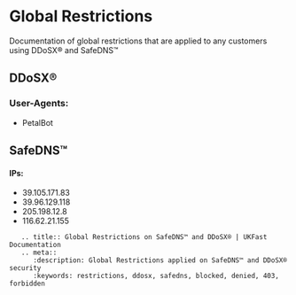# Global Restrictions

Documentation of global restrictions that are applied to any customers using DDoSX® and SafeDNS™

## DDoSX®
### User-Agents:
* PetalBot
## SafeDNS™
#### IPs:
* 39.105.171.83
* 39.96.129.118
* 205.198.12.8
* 116.62.21.155

```eval_rst
   .. title:: Global Restrictions on SafeDNS™ and DDoSX® | UKFast Documentation 
   .. meta::  
      :description: Global Restrictions applied on SafeDNS™ and DDoSX® security
      :keywords: restrictions, ddosx, safedns, blocked, denied, 403, forbidden
```

